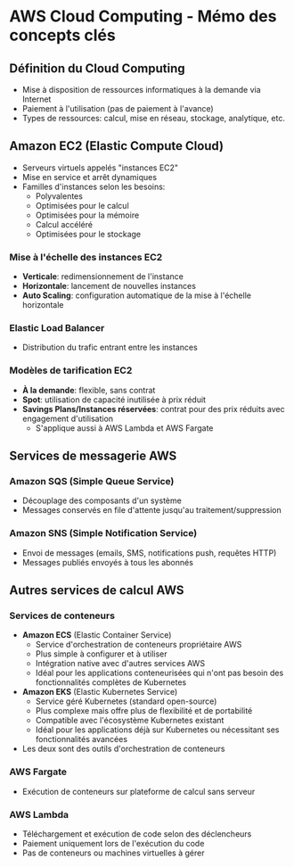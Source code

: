 # AWS Cloud Computing - Mémo des concepts clés

## Définition du Cloud Computing
- Mise à disposition de ressources informatiques à la demande via Internet
- Paiement à l'utilisation (pas de paiement à l'avance)
- Types de ressources: calcul, mise en réseau, stockage, analytique, etc.

## Amazon EC2 (Elastic Compute Cloud)
- Serveurs virtuels appelés "instances EC2"
- Mise en service et arrêt dynamiques
- Familles d'instances selon les besoins:
  - Polyvalentes
  - Optimisées pour le calcul
  - Optimisées pour la mémoire
  - Calcul accéléré
  - Optimisées pour le stockage

### Mise à l'échelle des instances EC2
- **Verticale**: redimensionnement de l'instance
- **Horizontale**: lancement de nouvelles instances
- **Auto Scaling**: configuration automatique de la mise à l'échelle horizontale

### Elastic Load Balancer
- Distribution du trafic entrant entre les instances

### Modèles de tarification EC2
- **À la demande**: flexible, sans contrat
- **Spot**: utilisation de capacité inutilisée à prix réduit
- **Savings Plans/Instances réservées**: contrat pour des prix réduits avec engagement d'utilisation
  - S'applique aussi à AWS Lambda et AWS Fargate

## Services de messagerie AWS
### Amazon SQS (Simple Queue Service)
- Découplage des composants d'un système
- Messages conservés en file d'attente jusqu'au traitement/suppression

### Amazon SNS (Simple Notification Service)
- Envoi de messages (emails, SMS, notifications push, requêtes HTTP)
- Messages publiés envoyés à tous les abonnés

## Autres services de calcul AWS
### Services de conteneurs
- **Amazon ECS** (Elastic Container Service)
  - Service d'orchestration de conteneurs propriétaire AWS
  - Plus simple à configurer et à utiliser
  - Intégration native avec d'autres services AWS
  - Idéal pour les applications conteneurisées qui n'ont pas besoin des fonctionnalités complètes de Kubernetes
- **Amazon EKS** (Elastic Kubernetes Service)
  - Service géré Kubernetes (standard open-source)
  - Plus complexe mais offre plus de flexibilité et de portabilité
  - Compatible avec l'écosystème Kubernetes existant
  - Idéal pour les applications déjà sur Kubernetes ou nécessitant ses fonctionnalités avancées
- Les deux sont des outils d'orchestration de conteneurs

### AWS Fargate
- Exécution de conteneurs sur plateforme de calcul sans serveur

### AWS Lambda
- Téléchargement et exécution de code selon des déclencheurs
- Paiement uniquement lors de l'exécution du code
- Pas de conteneurs ou machines virtuelles à gérer
